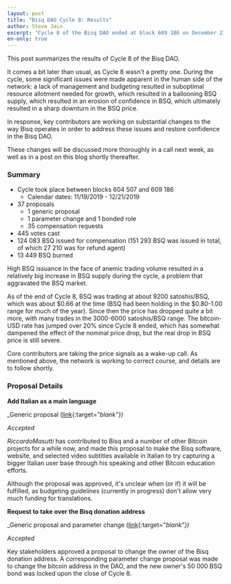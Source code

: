 ```yaml
---
layout: post
title: "Bisq DAO Cycle 8: Results"
author: Steve Jain
excerpt: "Cycle 8 of the Bisq DAO ended at block 609 186 on December 21 2019. This post covers its results. <br><br>"
en-only: true
---
```


This post summarizes the results of Cycle 8 of the Bisq DAO.

It comes a bit later than usual, as Cycle 8 wasn't a pretty one. During the cycle, some significant issues were made apparent in the human side of the network: a lack of management and budgeting resulted in suboptimal resource allotment needed for growth, which resulted in a ballooning BSQ supply, which resulted in an erosion of confidence in BSQ, which ultimately resulted in a sharp downturn in the BSQ price.

In response, key contributors are working on substantial changes to the way Bisq operates in order to address these issues and restore confidence in the Bisq DAO. 

These changes will be discussed more thoroughly in a call next week, as well as in a post on this blog shortly thereafter.

### Summary

* Cycle took place between blocks 604 507 and 609 186
  * Calendar dates: 11/19/2019 - 12/21/2019
* 37 proposals
  * 1 generic proposal
  * 1 parameter change and 1 bonded role
  * 35 compensation requests
* 445 votes cast
* 124 083 BSQ issued for compensation (151 293 BSQ was issued in total, of which 27 210 was for refund agent)
* 13 449 BSQ burned

High BSQ issuance in the face of anemic trading volume resulted in a relatively big increase in BSQ supply during the cycle, a problem that aggravated the BSQ market. 

As of the end of Cycle 8, BSQ was trading at about 9200 satoshis/BSQ, which was about $0.66 at the time (BSQ had been holding in the $0.80-1.00 range for much of the year). Since then the price has dropped quite a bit more, with many trades in the 3000-6000 satoshis/BSQ range. The bitcoin-USD rate has jumped over 20% since Cycle 8 ended, which has somewhat dampened the effect of the nominal price drop, but the real drop in BSQ price is still severe.

Core contributors are taking the price signals as a wake-up call. As mentioned above, the network is working to correct course, and details are to follow shortly.

### Proposal Details

**Add Italian as a main language**

_Generic proposal ([link](https://github.com/bisq-network/proposals/issues/151){:target="_blank"})_

_Accepted_

_RiccardoMasutti_ has contributed to Bisq and a number of other Bitcoin projects for a while now, and made this proposal to make the Bisq software, website, and selected video subtitles available in Italian to try capturing a bigger Italian user base through his speaking and other Bitcoin education efforts.

Although the proposal was approved, it's unclear when (or if) it will be fulfilled, as budgeting guidelines (currently in progress) don't allow very much funding for translations.

**Request to take over the Bisq donation address**

_Generic proposal and parameter change ([link](https://github.com/bisq-network/proposals/issues/149){:target="_blank"})_

_Accepted_

Key stakeholders approved a proposal to change the owner of the Bisq donation address. A corresponding parameter change proposal was made to change the bitcoin address in the DAO, and the new owner's 50 000 BSQ bond was locked upon the close of Cycle 8.